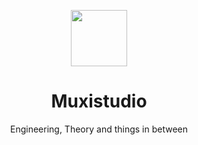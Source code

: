 <p align="center">
  <img src="https://www.github.com/Muxi-Studio.png" width="90px" height="90px" />
</p>
<h1 align="center">Muxistudio</h1>
<p align="center">Engineering, Theory and things in between</p>
